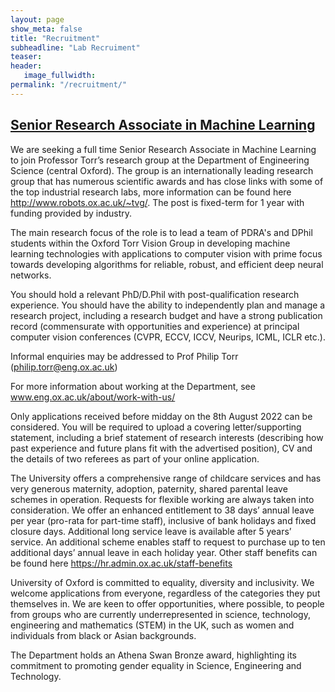 ```yaml
---
layout: page
show_meta: false
title: "Recruitment"
subheadline: "Lab Recruiment"
teaser: 
header:
   image_fullwidth: 
permalink: "/recruitment/"
---
```


## [Senior Research Associate in Machine Learning]([https://my.corehr.com/pls/uoxrecruit/erq_jobspec_version_4.display_form?p_company=10&p_internal_external=E&p_display_in_irish=N&p_process_type=&p_applicant_no=&p_form_profile_detail=&p_display_apply_ind=Y&p_refresh_search=Y&p_recruitment_id=156460](https://my.corehr.com/pls/uoxrecruit/erq_jobspec_version_4.display_form?p_company=10&p_internal_external=E&p_display_in_irish=N&p_process_type=&p_applicant_no=&p_form_profile_detail=&p_display_apply_ind=Y&p_refresh_search=Y&p_recruitment_id=158846))

We are seeking a full time Senior Research Associate in Machine Learning to join Professor Torr’s research group at the Department of Engineering Science (central Oxford). The group is an internationally leading research group that has numerous scientific awards and has close links with some of the top industrial research labs, more information can be found here http://www.robots.ox.ac.uk/~tvg/. The post is fixed-term for 1 year with funding provided by industry.
 
The main research focus of the role is to lead a team of PDRA's and DPhil students within the Oxford Torr Vision Group in developing machine learning technologies with applications to computer vision with prime focus towards developing algorithms for reliable, robust, and efficient deep neural networks.
 
You should hold a relevant PhD/D.Phil with post-qualification research experience. You should have the ability to independently plan and manage a research project, including a research budget and have a strong publication record (commensurate with opportunities and experience) at principal computer vision conferences (CVPR, ECCV, ICCV, Neurips, ICML, ICLR etc.).
 
Informal enquiries may be addressed to Prof Philip Torr (philip.torr@eng.ox.ac.uk)
 
For more information about working at the Department, see www.eng.ox.ac.uk/about/work-with-us/
 
Only applications received before midday on the 8th August 2022 can be considered. You will be required to upload a covering letter/supporting statement, including a brief statement of research interests (describing how past experience and future plans fit with the advertised position), CV and the details of two referees as part of your online application.
 
The University offers a comprehensive range of childcare services and has very generous maternity, adoption, paternity, shared parental leave schemes in operation. Requests for flexible working are always taken into consideration. We offer an enhanced entitlement to 38 days’ annual leave per year (pro-rata for part-time staff), inclusive of bank holidays and fixed closure days. Additional long service leave is available after 5 years’ service. An additional scheme enables staff to request to purchase up to ten additional days’ annual leave in each holiday year. Other staff benefits can be found here https://hr.admin.ox.ac.uk/staff-benefits 
 
University of Oxford is committed to equality, diversity and inclusivity. We welcome applications from everyone, regardless of the categories they put themselves in. We are keen to offer opportunities, where possible, to people from groups who are currently underrepresented in science, technology, engineering and mathematics (STEM) in the UK, such as women and individuals from black or Asian backgrounds. 
 
The Department holds an Athena Swan Bronze award, highlighting its commitment to promoting gender equality in Science, Engineering and Technology.
